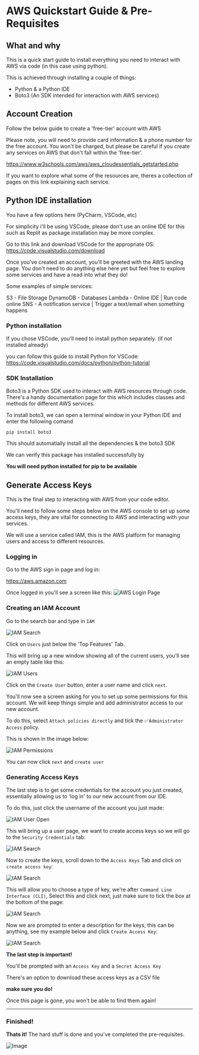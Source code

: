 # AWS Quickstart Guide & Pre-Requisites

## What and why

This is a quick start guide to install everything you need to interact with AWS via code (in this case using python).

This is achieved through installing a couple of things:
- Python & a Python IDE
- Boto3 (An SDK intended for interaction with AWS services)

## Account Creation

Follow the below guide to create a 'free-tier' account with AWS

Please note, you will need to provide card information & a phone number for the free account. You won't be charged, but please be careful if you create any services on AWS that don't fall within the 'free-tier'.

https://www.w3schools.com/aws/aws_cloudessentials_getstarted.php

If you want to explore what some of the resources are, theres a collection of pages on this link explaining each service.


## Python IDE installation

You have a few options here (PyCharm, VSCode, etc)

For simplicity i'll be using VSCode, please don't use an online IDE for this such as Replit as package installation may be more complex.

Go to this link and download VSCode for the appropriate OS:
https://code.visualstudio.com/download

Once you've created an account, you'll be greeted with the AWS landing page. You don't need to do anything else here yet but feel free to explore some services and have a read into what they do!

Some examples of simple services:

S3 - File Storage
DynamoDB - Databases
Lambda - Online IDE | Run code online
SNS - A notification service | Trigger a text/email when something happens


### Python installation

If you chose VSCode, you'll need to install python separately. (if not installed already)

you can follow this guide to install Python for VSCode:
https://code.visualstudio.com/docs/python/python-tutorial


### SDK Installation

Boto3 is a Python SDK used to interact with AWS resources through code. There's a handy documentation page for this which includes classes and methods for different AWS services.

To install boto3, we can open a terminal window in your Python IDE and enter the following comand

```pip install boto3```

This should automatially install all the dependencies & the boto3 SDK

We can verify this package has installed successfully by 

__You will need python installed for pip to be available__


## Generate Access Keys

This is the final step to interacting with AWS from your code editor. 

You'll need to follow some steps below on the AWS console to set up some access keys, they are vital for connecting to AWS and interacting with your services.

We will use a service called IAM, this is the AWS platform for managing users and access to different resources.

### Logging in

Go to the AWS sign in page and log in:

https://aws.amazon.com

Once logged in you'll see a screen like this:
![AWS Login Page](/Resources/awshome.png)

### Creating an IAM Account

Go to the search bar and type in ```IAM```

![IAM Search](/Resources/IAMSearch.png)

Click on ```Users``` just below the 'Top Features' Tab.

This will bring up a new window showing all of the current users, you'll see an empty table like this:

![IAM Users](/Resources/IAMUsers.png)

Click on the ```Create User``` button, enter a user name and click ```next```.

You'll now see a screen asking for you to set up some permissions for this account. We will keep things simple and add administrator access to our new account. 

To do this, select ```Attach policies directly``` and tick the ✅```Administrator Access``` policy.

This is shown in the image below:

![IAM Permissions](/Resources/IAMPermissions.png)

You can now click ```next``` and ```create user```

### Generating Access Keys

The last step is to get some credentials for the account you just created, essentially allowing us to 'log in' to our new account from our IDE.

To do this, just click the username of the account you just made:

![IAM User Open](/Resources/IAMOpenUser.png)

This will bring up a user page, we want to create access keys so we will go to the ```Security Credentials``` tab:

![IAM Search](/Resources/IAMSecurityCredentials.png)

Now to create the keys, scroll down to the ```Access Keys``` Tab and click on ```create access key```:

![IAM Search](/Resources/IAMAccessKeysCreate.png)

This will allow you to choose a type of key, we're after ```Command Line Interface (CLI)```, Select this and click next, just make sure to tick the box at the bottom of the page:

![IAM Search](/Resources/IAMTypeOfKey.png)

Now we are prompted to enter a description for the keys, this can be anything, see my example below and click ```Create Access Key```:

![IAM Search](/Resources/IAMNameYourKeys.png)

__The last step is important!__

You'll be prompted with an ```Access Key``` and a ```Secret Access Key``` 

There's an option to download these access keys as a CSV file

 __make sure you do!__ 
 
 Once this page is gone, you won't be able to find them again!


___

### Finished!

__Thats it!__ The hard stuff is done and you've completed the pre-requisites.

![Image](https://c.files.bbci.co.uk/157B5/production/_111398978_gettyimages-683632662.jpg)

